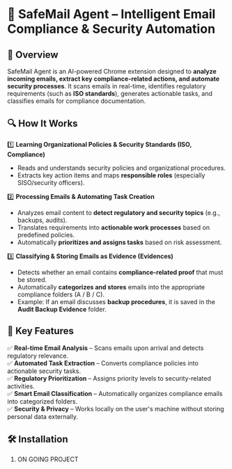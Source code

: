 # 📧 SafeMail Agent – Intelligent Email Compliance & Security Automation  

## 🚀 Overview  
SafeMail Agent is an AI-powered Chrome extension designed to **analyze incoming emails, extract key compliance-related actions, and automate security processes**. It scans emails in real-time, identifies regulatory requirements (such as **ISO standards**), generates actionable tasks, and classifies emails for compliance documentation.  

## 🔍 How It Works  
1️⃣ **Learning Organizational Policies & Security Standards (ISO, Compliance)**  
   - Reads and understands security policies and organizational procedures.  
   - Extracts key action items and maps **responsible roles** (especially SISO/security officers).  

2️⃣ **Processing Emails & Automating Task Creation**  
   - Analyzes email content to **detect regulatory and security topics** (e.g., backups, audits).  
   - Translates requirements into **actionable work processes** based on predefined policies.  
   - Automatically **prioritizes and assigns tasks** based on risk assessment.  

3️⃣ **Classifying & Storing Emails as Evidence (Evidences)**  
   - Detects whether an email contains **compliance-related proof** that must be stored.  
   - Automatically **categorizes and stores** emails into the appropriate compliance folders (A / B / C).  
   - Example: If an email discusses **backup procedures**, it is saved in the **Audit Backup Evidence** folder.  

## 🎯 Key Features  
✅ **Real-time Email Analysis** – Scans emails upon arrival and detects regulatory relevance.  
✅ **Automated Task Extraction** – Converts compliance policies into actionable security tasks.  
✅ **Regulatory Prioritization** – Assigns priority levels to security-related activities.  
✅ **Smart Email Classification** – Automatically organizes compliance emails into categorized folders.  
✅ **Security & Privacy** – Works locally on the user's machine without storing personal data externally.  

## 🛠️ Installation  
1. ON GOING PROJECT  
 